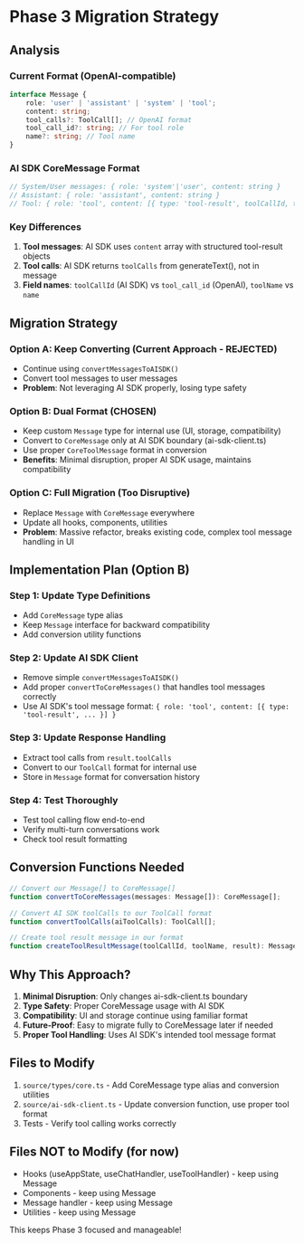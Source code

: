 # Phase 3 Migration Strategy

## Analysis

### Current Format (OpenAI-compatible)

```typescript
interface Message {
	role: 'user' | 'assistant' | 'system' | 'tool';
	content: string;
	tool_calls?: ToolCall[]; // OpenAI format
	tool_call_id?: string; // For tool role
	name?: string; // Tool name
}
```

### AI SDK CoreMessage Format

```typescript
// System/User messages: { role: 'system'|'user', content: string }
// Assistant: { role: 'assistant', content: string }
// Tool: { role: 'tool', content: [{ type: 'tool-result', toolCallId, toolName, result }] }
```

### Key Differences

1. **Tool messages**: AI SDK uses `content` array with structured tool-result objects
2. **Tool calls**: AI SDK returns `toolCalls` from generateText(), not in message
3. **Field names**: `toolCallId` (AI SDK) vs `tool_call_id` (OpenAI), `toolName` vs `name`

## Migration Strategy

### Option A: Keep Converting (Current Approach - REJECTED)

- Continue using `convertMessagesToAISDK()`
- Convert tool messages to user messages
- **Problem**: Not leveraging AI SDK properly, losing type safety

### Option B: Dual Format (CHOSEN)

- Keep custom `Message` type for internal use (UI, storage, compatibility)
- Convert to `CoreMessage` only at AI SDK boundary (ai-sdk-client.ts)
- Use proper `CoreToolMessage` format in conversion
- **Benefits**: Minimal disruption, proper AI SDK usage, maintains compatibility

### Option C: Full Migration (Too Disruptive)

- Replace `Message` with `CoreMessage` everywhere
- Update all hooks, components, utilities
- **Problem**: Massive refactor, breaks existing code, complex tool message handling in UI

## Implementation Plan (Option B)

### Step 1: Update Type Definitions

- Add `CoreMessage` type alias
- Keep `Message` interface for backward compatibility
- Add conversion utility functions

### Step 2: Update AI SDK Client

- Remove simple `convertMessagesToAISDK()`
- Add proper `convertToCoreMessages()` that handles tool messages correctly
- Use AI SDK's tool message format: `{ role: 'tool', content: [{ type: 'tool-result', ... }] }`

### Step 3: Update Response Handling

- Extract tool calls from `result.toolCalls`
- Convert to our `ToolCall` format for internal use
- Store in `Message` format for conversation history

### Step 4: Test Thoroughly

- Test tool calling flow end-to-end
- Verify multi-turn conversations work
- Check tool result formatting

## Conversion Functions Needed

```typescript
// Convert our Message[] to CoreMessage[]
function convertToCoreMessages(messages: Message[]): CoreMessage[];

// Convert AI SDK toolCalls to our ToolCall format
function convertToolCalls(aiToolCalls): ToolCall[];

// Create tool result message in our format
function createToolResultMessage(toolCallId, toolName, result): Message;
```

## Why This Approach?

1. **Minimal Disruption**: Only changes ai-sdk-client.ts boundary
2. **Type Safety**: Proper CoreMessage usage with AI SDK
3. **Compatibility**: UI and storage continue using familiar format
4. **Future-Proof**: Easy to migrate fully to CoreMessage later if needed
5. **Proper Tool Handling**: Uses AI SDK's intended tool message format

## Files to Modify

1. `source/types/core.ts` - Add CoreMessage type alias and conversion utilities
2. `source/ai-sdk-client.ts` - Update conversion function, use proper tool format
3. Tests - Verify tool calling works correctly

## Files NOT to Modify (for now)

- Hooks (useAppState, useChatHandler, useToolHandler) - keep using Message
- Components - keep using Message
- Message handler - keep using Message
- Utilities - keep using Message

This keeps Phase 3 focused and manageable!
